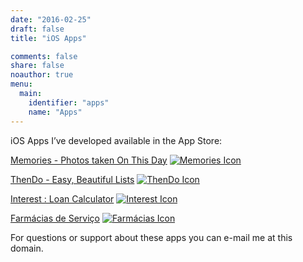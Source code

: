 ```yaml
---
date: "2016-02-25"
draft: false
title: "iOS Apps"

comments: false
share: false
noauthor: true
menu:
  main:
    identifier: "apps"
    name: "Apps"
---
```


iOS Apps I’ve developed available in the App Store:

[Memories - Photos taken On This Day](http://memories.land/)
[![Memories Icon](/images/appicons/memories.png)](http://memories.land/)

[ThenDo - Easy, Beautiful Lists](http://thendo.it/)
[![ThenDo Icon](/images/appicons/thendo.png)](http://thendo.it/)

[Interest : Loan Calculator](http://interest.io/)
[![Interest Icon](/images/appicons/interest.png)](http://interest.io/)

[Farmácias de Serviço](https://itunes.apple.com/pt/app/farmacias-de-servico/id389764591?mt=8&amp;at=11l8Da&amp;ct=blog)
[![Farmácias Icon](/images/appicons/farmacias.png)](https://itunes.apple.com/pt/app/farmacias-de-servico/id389764591?mt=8&amp;at=11l8Da&amp;ct=blog)

For questions or support about these apps you can e-mail me at this domain.
